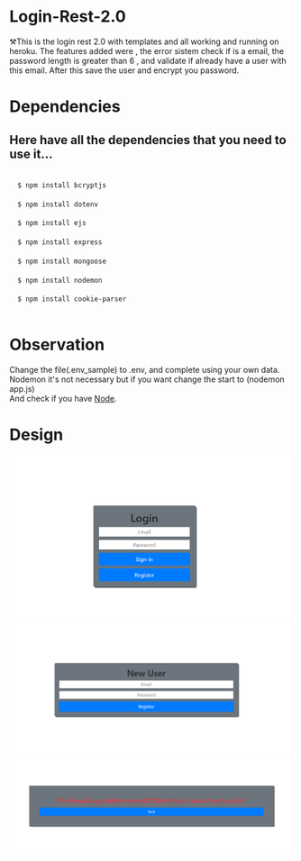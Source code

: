 # Login-Rest-2.0
⚒This is the login rest 2.0 with templates and all working and running on heroku. The features added were ,
the error sistem check if is a email, the password length is greater than 6 , and validate if already have 
a user with this email. After this save the user and encrypt you password.
# Dependencies

Here have all the dependencies that you need to use it...
-

```bash
  
  $ npm install bcryptjs
  
  $ npm install dotenv
  
  $ npm install ejs
  
  $ npm install express
 
  $ npm install mongoose

  $ npm install nodemon

  $ npm install cookie-parser 
  
```

# Observation
  Change the file(.env_sample) to .env, and complete using your own data.\
  Nodemon it's not necessary but if you want change the start to (nodemon app.js)\
  And check if you have [Node](https://nodejs.org/en/).

# Design
![1Image](design/design1.png)
![2Image](design/design2.png)
![3Image](design/design3.png)

